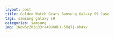 ```yaml
---
layout: post
title: Golden Watch Gears Samsung Galaxy S9 Case
tags: samsung galaxy s9
categories: samsung
img: 1NgwSzZRig33ra49U60HX-5RqTj-oh4xv
---
```

